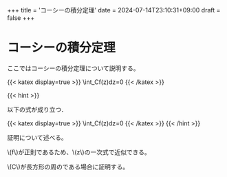 +++
title = 'コーシーの積分定理'
date = 2024-07-14T23:10:31+09:00
draft = false
+++

# コーシーの積分定理

ここではコーシーの積分定理について説明する。


{{< katex display=true >}}
  \int_Cf(z)dz=0
{{< /katex >}}

{{< hint >}}

以下の式が成り立つ．

{{< katex display=true >}}
  \int_Cf(z)dz=0
{{< /katex >}}
{{< /hint >}}

証明について述べる。

\\(f\\)が正則であるため、\\(z\\)の一次式で近似できる。

\\(C\\)が長方形の周のである場合に証明する。
